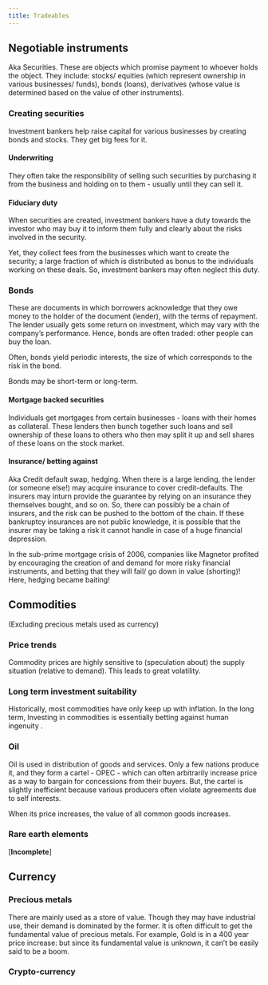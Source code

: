```yaml
---
title: Tradeables
---
```


## Negotiable instruments

Aka Securities. These are objects which promise payment to whoever holds the object. They include: stocks/ equities (which represent ownership in various businesses/ funds), bonds (loans), derivatives (whose value is determined based on the value of other instruments).

### Creating securities

Investment bankers help raise capital for various businesses by creating bonds and stocks. They get big fees for it.

#### Underwriting

They often take the responsibility of selling such securities by purchasing it from the business and holding on to them - usually until they can sell it.

#### Fiduciary duty

When securities are created, investment bankers have a duty towards the investor who may buy it to inform them fully and clearly about the risks involved in the security.

Yet, they collect fees from the businesses which want to create the security; a large fraction of which is distributed as bonus to the individuals working on these deals. So, investment bankers may often neglect this duty.

### Bonds

These are documents in which borrowers acknowledge that they owe money to the holder of the document (lender), with the terms of repayment. The lender usually gets some return on investment, which may vary with the company’s performance. Hence, bonds are often traded: other people can buy the loan.

Often, bonds yield periodic interests, the size of which corresponds to the risk in the bond.

Bonds may be short-term or long-term.

#### Mortgage backed securities

Individuals get mortgages from certain businesses - loans with their homes as collateral. These lenders then bunch together such loans and sell ownership of these loans to others who then may split it up and sell shares of these loans on the stock market.

#### Insurance/ betting against

Aka Credit default swap, hedging. When there is a large lending, the lender (or someone else!) may acquire insurance to cover credit-defaults. The insurers may inturn provide the guarantee by relying on an insurance they themselves bought, and so on. So, there can possibly be a chain of insurers, and the risk can be pushed to the bottom of the chain. If these bankruptcy insurances are not public knowledge, it is possible that the insurer may be taking a risk it cannot handle in case of a huge financial depression.

In the sub-prime mortgage crisis of 2006, companies like Magnetor profited by encouraging the creation of and demand for more risky financial instruments, and betting that they will fail/ go down in value (shorting)! Here, hedging became baiting!

## Commodities

(Excluding precious metals used as currency)

### Price trends

Commodity prices are highly sensitive to (speculation about) the supply situation (relative to demand). This leads to great volatility.

### Long term investment suitability

Historically, most commodities have only keep up with inflation. In the long term, Investing in commodities is essentially betting against human ingenuity .

### Oil

Oil is used in distribution of goods and services. Only a few nations produce it, and they form a cartel - OPEC - which can often arbitrarily increase price as a way to bargain for concessions from their buyers. But, the cartel is slightly inefficient because various producers often violate agreements due to self interests.

When its price increases, the value of all common goods increases.

### Rare earth elements

\[**Incomplete**\]

## Currency

### Precious metals

There are mainly used as a store of value. Though they may have industrial use, their demand is dominated by the former. It is often difficult to get the fundamental value of precious metals. For example, Gold is in a 400 year price increase: but since its fundamental value is unknown, it can’t be easily said to be a boom.

### Crypto-currency